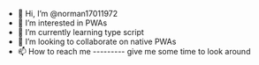 - 👋 Hi, I’m @norman17011972
- 👀 I’m interested in PWAs
- 🌱 I’m currently learning type script
- 💞️ I’m looking to collaborate on native PWAs
- 📫 How to reach me --------- give me some time to look around 

<!---
norman17011972/norman17011972 is a ✨ special ✨ repository because its `README.md` (this file) appears on your GitHub profile.
You can click the Preview link to take a look at your changes.
--->
